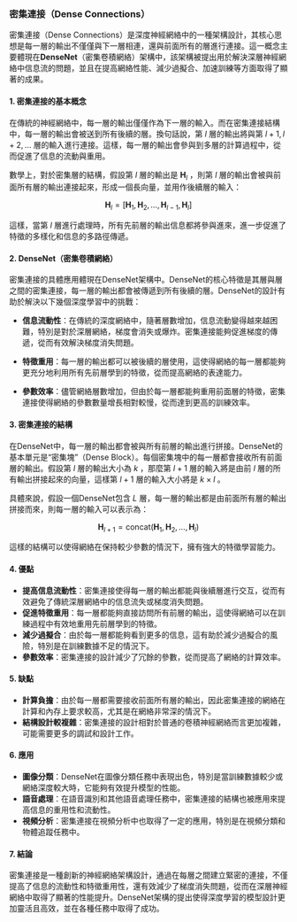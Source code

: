 ### 密集連接（Dense Connections）

密集連接（Dense Connections）是深度神經網絡中的一種架構設計，其核心思想是每一層的輸出不僅僅與下一層相連，還與前面所有的層進行連接。這一概念主要體現在**DenseNet**（密集卷積網絡）架構中，該架構被提出用於解決深層神經網絡中信息流的問題，並且在提高網絡性能、減少過擬合、加速訓練等方面取得了顯著的成果。

#### 1. 密集連接的基本概念

在傳統的神經網絡中，每一層的輸出僅僅作為下一層的輸入。而在密集連接結構中，每一層的輸出會被送到所有後續的層。換句話說，第  $l$  層的輸出將與第  $l+1, l+2, \dots$  層的輸入進行連接。這樣，每一層的輸出會參與到多層的計算過程中，從而促進了信息的流動與重用。

數學上，對於密集層的結構，假設第  $l$  層的輸出是  $\mathbf{H}_l$ ，則第  $l$  層的輸出會被與前面所有層的輸出連接起來，形成一個長向量，並用作後續層的輸入：

$$\mathbf{H}_l = [\mathbf{H}_1, \mathbf{H}_2, \dots, \mathbf{H}_{l-1}, \mathbf{H}_{l}]$$

這樣，當第  $l$  層進行處理時，所有先前層的輸出信息都將參與進來，進一步促進了特徵的多樣化和信息的多路徑傳遞。

#### 2. DenseNet（密集卷積網絡）

密集連接的具體應用體現在DenseNet架構中。DenseNet的核心特徵是其層與層之間的密集連接，每一層的輸出都會被傳遞到所有後續的層。DenseNet的設計有助於解決以下幾個深度學習中的挑戰：

- **信息流動性**：在傳統的深度網絡中，隨著層數增加，信息流動變得越來越困難，特別是對於深層網絡，梯度會消失或爆炸。密集連接能夠促進梯度的傳遞，從而有效解決梯度消失問題。
  
- **特徵重用**：每一層的輸出都可以被後續的層使用，這使得網絡的每一層都能夠更充分地利用所有先前層學到的特徵，從而提高網絡的表達能力。
  
- **參數效率**：儘管網絡層數增加，但由於每一層都能夠重用前面層的特徵，密集連接使得網絡的參數數量增長相對較慢，從而達到更高的訓練效率。

#### 3. 密集連接的結構

在DenseNet中，每一層的輸出都會被與所有前層的輸出進行拼接。DenseNet的基本單元是“密集塊”（Dense Block）。每個密集塊中的每一層都會接收所有前面層的輸出。假設第  $l$  層的輸出大小為  $k$ ，那麼第  $l+1$  層的輸入將是由前  $l$  層的所有輸出拼接起來的向量，這樣第  $l+1$  層的輸入大小將是  $k \times l$ 。

具體來說，假設一個DenseNet包含  $L$  層，每一層的輸出都是由前面所有層的輸出拼接而來，則每一層的輸入可以表示為：

$$\mathbf{H}_{l+1} = \text{concat}(\mathbf{H}_1, \mathbf{H}_2, \dots, \mathbf{H}_l)$$

這樣的結構可以使得網絡在保持較少參數的情況下，擁有強大的特徵學習能力。

#### 4. 優點

- **提高信息流動性**：密集連接使得每一層的輸出都能與後續層進行交互，從而有效避免了傳統深層網絡中的信息流失或梯度消失問題。
- **促進特徵重用**：每一層都能夠直接訪問所有前層的輸出，這使得網絡可以在訓練過程中有效地重用先前層學到的特徵。
- **減少過擬合**：由於每一層都能夠看到更多的信息，這有助於減少過擬合的風險，特別是在訓練數據不足的情況下。
- **參數效率**：密集連接的設計減少了冗餘的參數，從而提高了網絡的計算效率。

#### 5. 缺點

- **計算負擔**：由於每一層都需要接收前面所有層的輸出，因此密集連接的網絡在計算和內存上要求較高，尤其是在網絡非常深的情況下。
- **結構設計較複雜**：密集連接的設計相對於普通的卷積神經網絡而言更加複雜，可能需要更多的調試和設計工作。

#### 6. 應用

- **圖像分類**：DenseNet在圖像分類任務中表現出色，特別是當訓練數據較少或網絡深度較大時，它能夠有效提升模型的性能。
- **語音處理**：在語音識別和其他語音處理任務中，密集連接的結構也被應用來提高信息的重用性和流動性。
- **視頻分析**：密集連接在視頻分析中也取得了一定的應用，特別是在視頻分類和物體追蹤任務中。

#### 7. 結論

密集連接是一種創新的神經網絡架構設計，通過在每層之間建立緊密的連接，不僅提高了信息的流動性和特徵重用性，還有效減少了梯度消失問題，從而在深層神經網絡中取得了顯著的性能提升。DenseNet架構的提出使得深度學習的模型設計更加靈活且高效，並在各種任務中取得了成功。